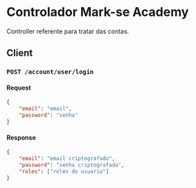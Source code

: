 # Controlador Mark-se Academy

Controller referente para tratar das contas.


## Client

### `POST /account/user/login`

#### Request

```json
{
    "email": "email",
    "password": "senha"
}
```

#### Response

```json
{
    "email": "email criptografado",
    "password": "senha criptografada",
    "roles": ["roles do usuario"]
}
```